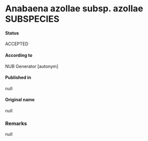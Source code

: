 Anabaena azollae subsp. azollae SUBSPECIES
=======

#### Status
ACCEPTED

#### According to
NUB Generator [autonym]

#### Published in
null

#### Original name
null

### Remarks
null
